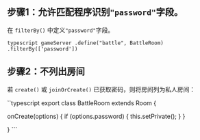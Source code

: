 ## 步骤1：允许匹配程序识别`"password"`字段。

在 `filterBy()` 中定义`"password"`字段。

```typescript gameServer .define("battle", BattleRoom) .filterBy(['password'])```


## 步骤2：不列出房间

若 `create()` 或 `joinOrCreate()` 已获取密码，则将房间列为私人房间：

``typescript export class BattleRoom extends Room {

  onCreate(options) { if (options.password) { this.setPrivate(); } }

} ```
